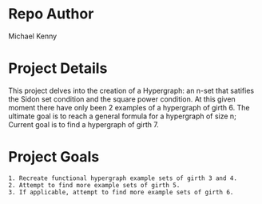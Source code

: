 # Repo Author
Michael Kenny
# Project Details
This project delves into the creation of a Hypergraph: an n-set that satifies the Sidon set condition and the square power condition.
At this given moment there have only been 2 examples of a hypergraph of girth 6.
The ultimate goal is to reach a general formula for a hypergraph of size n; Current goal is to find a hypergraph of girth 7.
# Project Goals
    1. Recreate functional hypergraph example sets of girth 3 and 4.
    2. Attempt to find more example sets of girth 5.
    3. If applicable, attempt to find more example sets of girth 6.